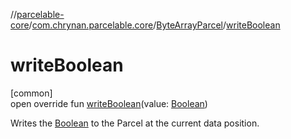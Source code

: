 //[parcelable-core](../../../index.md)/[com.chrynan.parcelable.core](../index.md)/[ByteArrayParcel](index.md)/[writeBoolean](write-boolean.md)

# writeBoolean

[common]\
open override fun [writeBoolean](write-boolean.md)(value: [Boolean](https://kotlinlang.org/api/latest/jvm/stdlib/kotlin/-boolean/index.html))

Writes the [Boolean](write-boolean.md) to the Parcel at the current data position.
